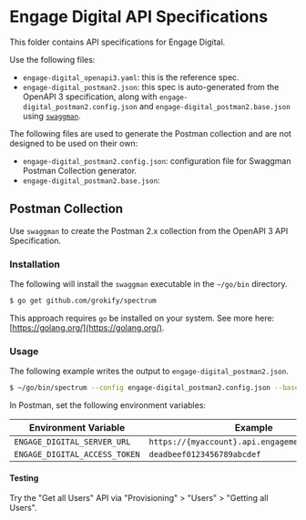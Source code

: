 # Engage Digital API Specifications

This folder contains API specifications for Engage Digital.

Use the following files:

* `engage-digital_openapi3.yaml`: this is the reference spec.
* `engage-digital_postman2.json`: this spec is auto-generated from the OpenAPI 3 specification, along with `engage-digital_postman2.config.json` and `engage-digital_postman2.base.json` using [`swaggman`](https://github.com/grokify/swaggman).

The following files are used to generate the Postman collection and are not designed to be used on their own:

* `engage-digital_postman2.config.json`: configuration file for Swaggman Postman Collection generator.
* `engage-digital_postman2.base.json`: 

## Postman Collection

Use `swaggman` to create the Postman 2.x collection from the OpenAPI 3 API Specification.

### Installation

The following will install the `swaggman` executable in the `~/go/bin` directory.

```bash
$ go get github.com/grokify/spectrum
```

This approach requires `go` be installed on your system. See more here: [https://golang.org/](https://golang.org/).

### Usage

The following example writes the output to `engage-digital_postman2.json`.

```bash
$ ~/go/bin/spectrum --config engage-digital_postman2.config.json --basePostmanFile engage-digital_postman2.base.json --openapiFile engage-digital_openapi3.yaml --postmanFile engage-digital_postman2.json
```

In Postman, set the following environment variables:

| Environment Variable | Example |
|----------------------|---------|
| `ENGAGE_DIGITAL_SERVER_URL` | `https://{myaccount}.api.engagement.dimelo.com` |
| `ENGAGE_DIGITAL_ACCESS_TOKEN` | `deadbeef0123456789abcdef` |

#### Testing

Try the "Get all Users" API via "Provisioning" > "Users" > "Getting all Users".
